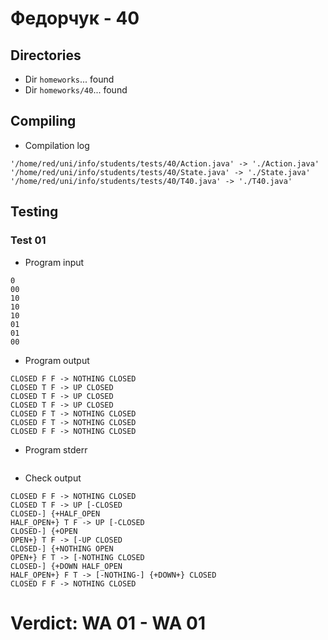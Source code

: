 # Федорчук - 40
## Directories
- Dir `homeworks`... found
- Dir `homeworks/40`... found
## Compiling
- Compilation log
```
'/home/red/uni/info/students/tests/40/Action.java' -> './Action.java'
'/home/red/uni/info/students/tests/40/State.java' -> './State.java'
'/home/red/uni/info/students/tests/40/T40.java' -> './T40.java'

```
## Testing
### Test 01
- Program input
```
0
00
10
10
10
01
01
00

```
- Program output
```
CLOSED F F -> NOTHING CLOSED
CLOSED T F -> UP CLOSED
CLOSED T F -> UP CLOSED
CLOSED T F -> UP CLOSED
CLOSED F T -> NOTHING CLOSED
CLOSED F T -> NOTHING CLOSED
CLOSED F F -> NOTHING CLOSED

```
- Program stderr
```

```
- Check output
```
CLOSED F F -> NOTHING CLOSED
CLOSED T F -> UP [-CLOSED
CLOSED-] {+HALF_OPEN
HALF_OPEN+} T F -> UP [-CLOSED
CLOSED-] {+OPEN
OPEN+} T F -> [-UP CLOSED
CLOSED-] {+NOTHING OPEN
OPEN+} F T -> [-NOTHING CLOSED
CLOSED-] {+DOWN HALF_OPEN
HALF_OPEN+} F T -> [-NOTHING-] {+DOWN+} CLOSED
CLOSED F F -> NOTHING CLOSED

```
# Verdict: **WA 01** - WA 01
